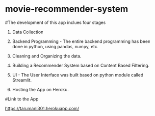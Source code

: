 # movie-recommender-system
#The development of this app inclues four stages
1) Data Collection  

2) Backend Programming - The entire backend programming has been done in python, using pandas, numpy, etc.

  3) Cleaning and Organizing the data.

4) Building a Recommender System based on Content Based Filtering.

5) UI - The User Interface was built based on python module called Streamlit.

6) Hosting the App on Heroku.

#Link to the App

https://tarumani301.herokuapp.com/
